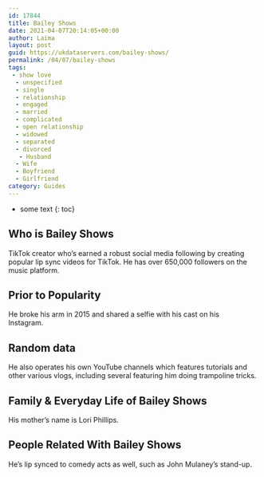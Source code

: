 ```yaml
---
id: 17844
title: Bailey Shows
date: 2021-04-07T20:14:05+00:00
author: Laima
layout: post
guid: https://ukdataservers.com/bailey-shows/
permalink: /04/07/bailey-shows
tags:
 - show love
  - unspecified
  - single
  - relationship
  - engaged
  - married
  - complicated
  - open relationship
  - widowed
  - separated
  - divorced
   - Husband
  - Wife
  - Boyfriend
  - Girlfriend
category: Guides
---
```


* some text
{: toc}


## Who is Bailey Shows
                  
                  
                  
TikTok creator who&#8217;s earned a robust social media following by creating popular lip sync videos for TikTok. He has over 650,000 followers on the music platform. 
                  
              
            
              
            
                
                
                
## Prior to Popularity
                  
                  
                  
He broke his arm in 2015 and shared a selfie with his cast on his Instagram.  
                  
              
            
              
            
                
                
                
## Random data
                  
                  
                  
He also operates his own YouTube channels which features tutorials and other various vlogs, including several featuring him doing trampoline tricks. 
                  
              
            
              
            
                
                
                
## Family & Everyday Life of Bailey Shows
                  
                  
                  
His mother&#8217;s name is Lori Phillips.  
                  
              
            
              
            
                
                
                
## People Related With Bailey Shows
                  
                  
                  
He&#8217;s lip synced to comedy acts as well, such as John Mulaney&#8217;s stand-up. 
                  
              
            
              
            
                
              
            
              
              
            
            
              
            
          
          
          